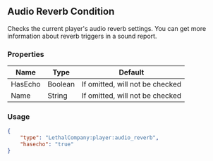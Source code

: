 ## Audio Reverb Condition
Checks the current player's audio reverb settings. You can get more information about reverb triggers in a sound report.

### Properties
| Name | Type | Default |
|--------|-------|---------|
| HasEcho | Boolean | If omitted, will not be checked |
| Name | String | If omitted, will not be checked |

### Usage
```json
{
    "type": "LethalCompany:player:audio_reverb",
    "hasecho": "true"
}
```
